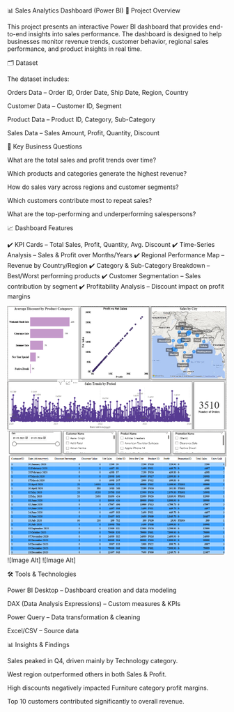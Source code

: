📊 Sales Analytics Dashboard (Power BI)
📌 Project Overview

This project presents an interactive Power BI dashboard that provides end-to-end insights into sales performance.
The dashboard is designed to help businesses monitor revenue trends, customer behavior, regional sales performance, and product insights in real time.

🗂️ Dataset

The dataset includes:

Orders Data – Order ID, Order Date, Ship Date, Region, Country

Customer Data – Customer ID, Segment

Product Data – Product ID, Category, Sub-Category

Sales Data – Sales Amount, Profit, Quantity, Discount

🎯 Key Business Questions

What are the total sales and profit trends over time?

Which products and categories generate the highest revenue?

How do sales vary across regions and customer segments?

Which customers contribute most to repeat sales?

What are the top-performing and underperforming salespersons?

📈 Dashboard Features

✔️ KPI Cards – Total Sales, Profit, Quantity, Avg. Discount
✔️ Time-Series Analysis – Sales & Profit over Months/Years
✔️ Regional Performance Map – Revenue by Country/Region
✔️ Category & Sub-Category Breakdown – Best/Worst performing products
✔️ Customer Segmentation – Sales contribution by segment
✔️ Profitability Analysis – Discount impact on profit margins

![Image Alt](https://github.com/Shadabsam/Sales-Data/blob/7e8ca861adec344d058bff6d2f9749e8be003653/Overview.png)
![Image Alt](https://github.com/Shadabsam/Sales-Data/blob/75ac696fc2a1dd2b2700a67b08652560cd7b34b5/Table%20Visual.png)
![Image Alt]
![Image Alt]

🛠️ Tools & Technologies

Power BI Desktop – Dashboard creation and data modeling

DAX (Data Analysis Expressions) – Custom measures & KPIs

Power Query – Data transformation & cleaning

Excel/CSV – Source data

📊 Insights & Findings

Sales peaked in Q4, driven mainly by Technology category.

West region outperformed others in both Sales & Profit.

High discounts negatively impacted Furniture category profit margins.

Top 10 customers contributed significantly to overall revenue.
